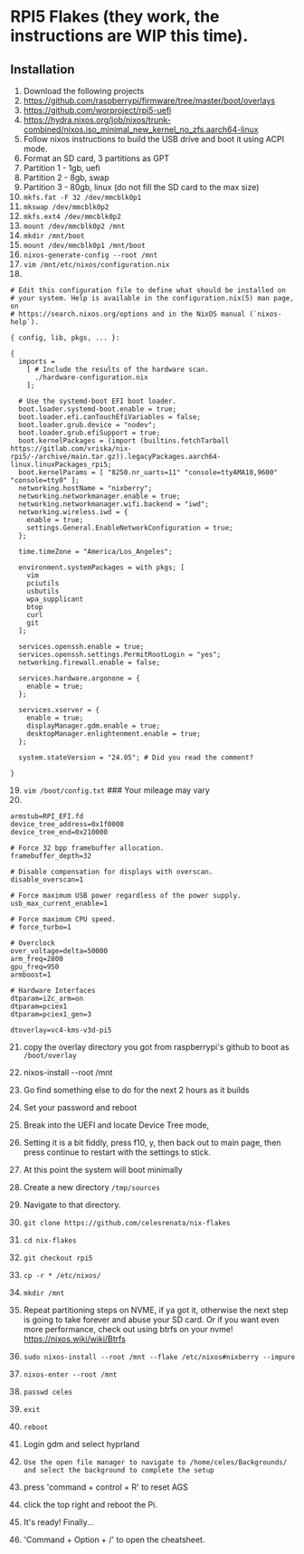 # RPI5 Flakes (they work, the instructions are WIP this time).

## Installation
1. Download the following projects
11. https://github.com/raspberrypi/firmware/tree/master/boot/overlays
11. https://github.com/worproject/rpi5-uefi
11. https://hydra.nixos.org/job/nixos/trunk-combined/nixos.iso_minimal_new_kernel_no_zfs.aarch64-linux
1. Follow nixos instructions to build the USB drive and boot it using ACPI mode.
1. Format an SD card, 3 partitions as GPT
11. Partition 1 - 1gb, uefi
11. Partition 2 - 8gb, swap
11. Partition 3 - 80gb, linux (do not fill the SD card to the max size)
11. `mkfs.fat -F 32 /dev/mmcblk0p1`
11. `mkswap /dev/mmcblk0p2`
11. `mkfs.ext4 /dev/mmcblk0p2`
11. `mount /dev/mmcblk0p2 /mnt`
11. `mkdir /mnt/boot`
11. `mount /dev/mmcblk0p1 /mnt/boot`
11. `nixos-generate-config --root /mnt`
11. `vim /mnt/etc/nixos/configuration.nix`
11.
```
# Edit this configuration file to define what should be installed on
# your system. Help is available in the configuration.nix(5) man page, on
# https://search.nixos.org/options and in the NixOS manual (`nixos-help`).

{ config, lib, pkgs, ... }:

{
  imports =
    [ # Include the results of the hardware scan.
      ./hardware-configuration.nix
    ];

  # Use the systemd-boot EFI boot loader.
  boot.loader.systemd-boot.enable = true;
  boot.loader.efi.canTouchEfiVariables = false;
  boot.loader.grub.device = "nodev";
  boot.loader.grub.efiSupport = true;
  boot.kernelPackages = (import (builtins.fetchTarball https://gitlab.com/vriska/nix-rpi5/-/archive/main.tar.gz)).legacyPackages.aarch64-linux.linuxPackages_rpi5;
  boot.kernelParams = [ "8250.nr_uarts=11" "console=ttyAMA10,9600" "console=tty0" ];
  networking.hostName = "nixberry";
  networking.networkmanager.enable = true;
  networking.networkmanager.wifi.backend = "iwd";
  networking.wireless.iwd = {
    enable = true;
    settings.General.EnableNetworkConfiguration = true;
  };

  time.timeZone = "America/Los_Angeles";

  environment.systemPackages = with pkgs; [
    vim
    pciutils
    usbutils
    wpa_supplicant
    btop
    curl
    git
  ];

  services.openssh.enable = true;
  services.openssh.settings.PermitRootLogin = "yes";
  networking.firewall.enable = false;
 
  services.hardware.argonone = {
    enable = true;
  };

  services.xserver = {
    enable = true;
    displayManager.gdm.enable = true;
    desktopManager.enlightenment.enable = true;
  };

  system.stateVersion = "24.05"; # Did you read the comment?

}
```
19. `vim /boot/config.txt` ### Your mileage may vary
20.
```
armstub=RPI_EFI.fd
device_tree_address=0x1f0000
device_tree_end=0x210000

# Force 32 bpp framebuffer allocation.
framebuffer_depth=32

# Disable compensation for displays with overscan.
disable_overscan=1

# Force maximum USB power regardless of the power supply.
usb_max_current_enable=1

# Force maximum CPU speed.
# force_turbo=1

# Overclock
over_voltage=delta=50000
arm_freq=2800
gpu_freq=950
armboost=1

# Hardware Interfaces
dtparam=i2c_arm=on
dtparam=pciex1
dtparam=pciex1_gen=3

dtoverlay=vc4-kms-v3d-pi5
```
21. copy the overlay directory you got from raspberrypi's github to boot as `/boot/overlay`
22. nixos-install --root /mnt
23. Go find something else to do for the next 2 hours as it builds

1. Set your password and reboot
1. Break into the UEFI and locate Device Tree mode,
11. Setting it is a bit fiddly, press f10, y, then back out to main page, then press continue to restart with the settings to stick.
1. At this point the system will boot minimally
1. Create a new directory `/tmp/sources`
11. Navigate to that directory.
11. `git clone https://github.com/celesrenata/nix-flakes`
11. `cd nix-flakes`
11. `git checkout rpi5`
11. `cp -r * /etc/nixos/`
11. `mkdir /mnt`
1. Repeat partitioning steps on NVME, if ya got it, otherwise the next step is going to take forever and abuse your SD card. Or if you want even more performance, check out using btrfs on your nvme! https://nixos.wiki/wiki/Btrfs
1. `sudo nixos-install --root /mnt --flake /etc/nixos#nixberry --impure`
1. `nixos-enter --root /mnt`
11. `passwd celes`
11. `exit`
11. `reboot`
11. Login gdm and select hyprland
11. `Use the open file manager to navigate to /home/celes/Backgrounds/ and select the background to complete the setup`
11. press 'command + control + R' to reset AGS
11. click the top right and reboot the Pi.
1. It's ready! Finally...
1. 'Command + Option + /' to open the cheatsheet.
